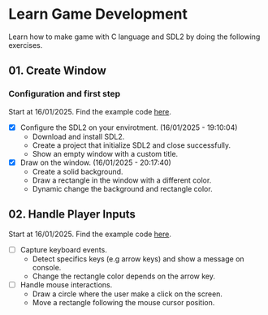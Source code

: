 # Learn Game Development

Learn how to make game with C language and SDL2 by doing the following exercises.

## 01. Create Window

### Configuration and first step

Start at 16/01/2025. Find the example code [here](./create_window/).

- [x] Configure the SDL2 on your envirotment. (16/01/2025 - 19:10:04)
    - Download and install SDL2.
    - Create a project that initialize SDL2 and close successfully.
    - Show an empty window with a custom title.
- [x] Draw on the window. (16/01/2025 - 20:17:40)
    - Create a solid background.
    - Draw a rectangle in the window with a different color.
    - Dynamic change the background and rectangle color.

## 02. Handle Player Inputs

Start at 16/01/2025. Find the example code [here](./handle_inputs/).

- [ ] Capture keyboard events.
    - Detect specifics keys (e.g arrow keys) and show a message on console.
    - Change the rectangle color depends on the arrow key.
- [ ] Handle mouse interactions.
    - Draw a circle where the user make a click on the screen.
    - Move a rectangle following the mouse cursor position.
